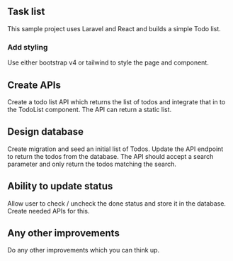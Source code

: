 ## Task list

This sample project uses Laravel and React and builds a simple Todo list.

### Add styling

Use either bootstrap v4 or tailwind to style the page and component.

## Create APIs

Create a todo list API which returns the list of todos and integrate that in to the TodoList component. The API can return a static list.

## Design database

Create migration and seed an initial list of Todos. Update the API endpoint to return the todos from the database. The API should accept a search parameter and only return the todos matching the search.

## Ability to update status

Allow user to check / uncheck the done status and store it in the database. Create needed APIs for this.

## Any other improvements

Do any other improvements which you can think up.
